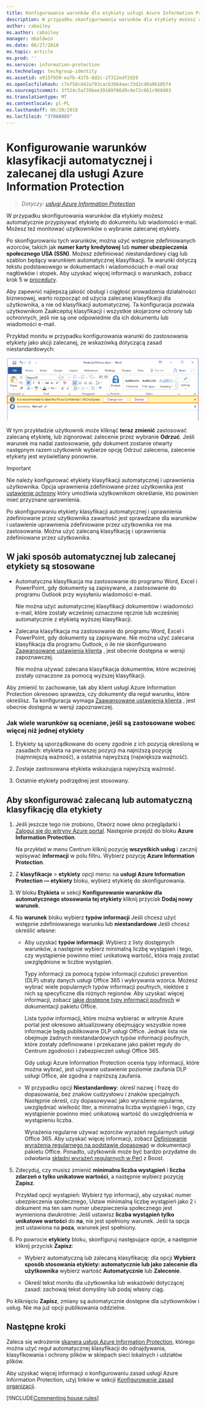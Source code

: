 ```yaml
---
title: Konfigurowanie warunków dla etykiety usługi Azure Information Protection
description: W przypadku skonfigurowania warunków dla etykiety możesz automatycznie przypisywać etykietę do dokumentu lub wiadomości e-mail. Możesz też monitować użytkowników o wybranie zalecanej etykiety.
author: cabailey
ms.author: cabailey
manager: mbaldwin
ms.date: 06/27/2018
ms.topic: article
ms.prod: ''
ms.service: information-protection
ms.technology: techgroup-identity
ms.assetid: e915f959-eafb-4375-8d2c-2f312edf2d29
ms.openlocfilehash: c7ef58cd42a793cacb3b64aec33d2cd0a0b105f4
ms.sourcegitcommit: 3f524c5af39bee39169f86d9c4e72c661c960d83
ms.translationtype: MT
ms.contentlocale: pl-PL
ms.lasthandoff: 06/28/2018
ms.locfileid: "37068885"
---
```

# <a name="how-to-configure-conditions-for-automatic-and-recommended-classification-for-azure-information-protection"></a>Konfigurowanie warunków klasyfikacji automatycznej i zalecanej dla usługi Azure Information Protection

>*Dotyczy: [usługi Azure Information Protection](https://azure.microsoft.com/pricing/details/information-protection)*

W przypadku skonfigurowania warunków dla etykiety możesz automatycznie przypisywać etykietę do dokumentu lub wiadomości e-mail. Możesz też monitować użytkowników o wybranie zalecanej etykiety. 

Po skonfigurowaniu tych warunków, można użyć wstępnie zdefiniowanych wzorców, takich jak **numer karty kredytowej** lub **numer ubezpieczenia społecznego USA (SSN)**. Możesz zdefiniować niestandardowy ciąg lub szablon będący warunkiem automatycznej klasyfikacji. Te warunki dotyczą tekstu podstawowego w dokumentach i wiadomościach e-mail oraz nagłówków i stopek. Aby uzyskać więcej informacji o warunkach, zobacz krok 5 w [procedury](#to-configure-recommended-or-automatic-classification-for-a-label).

Aby zapewnić najlepszą jakość obsługi i ciągłość prowadzenia działalności biznesowej, warto rozpocząć od użycia zalecanej klasyfikacji dla użytkownika, a nie od klasyfikacji automatycznej. Ta konfiguracja pozwala użytkownikom Zaakceptuj klasyfikacji i wszystkie skojarzone ochrony lub ochronnych, jeśli nie są one odpowiednie dla ich dokumentu lub wiadomości e-mail.

Przykład monitu w przypadku konfigurowania warunki do zastosowania etykiety jako akcji zalecanej, ze wskazówką dotyczącą zasad niestandardowych:

![Wykrywanie i zalecenia usługi Azure Information Protection](../media/info-protect-recommend-calloutsv2.png)

W tym przykładzie użytkownik może kliknąć **teraz zmienić** zastosować zalecaną etykietę, lub zignorować zalecenie przez wybranie **Odrzuć**. Jeśli warunek ma nadal zastosowanie, gdy dokument zostanie otwarty następnym razem użytkownik wybierze opcję Odrzuć zalecenia, zalecenie etykiety jest wyświetlany ponownie. 

> [!IMPORTANT]
>Nie należy konfigurować etykiety klasyfikacji automatycznej i uprawnienia użytkownika. Opcja uprawnienia zdefiniowane przez użytkownika jest [ustawienie ochrony](configure-policy-protection.md) który umożliwia użytkownikom określanie, kto powinien mieć przyznane uprawnienia.
>
>Po skonfigurowaniu etykiety klasyfikacji automatycznej i uprawnienia zdefiniowane przez użytkownika zawartość jest sprawdzane dla warunków i ustawienie uprawnienia zdefiniowane przez użytkownika nie ma zastosowania. Można użyć zalecaną klasyfikację i uprawnienia zdefiniowane przez użytkownika.

## <a name="how-automatic-or-recommended-labels-are-applied"></a>W jaki sposób automatycznej lub zalecanej etykiety są stosowane

- Automatyczna klasyfikacja ma zastosowanie do programu Word, Excel i PowerPoint, gdy dokumenty są zapisywane, a zastosowanie do programu Outlook przy wysyłaniu wiadomości e-mail. 
    
    Nie można użyć automatycznej klasyfikacji dokumentów i wiadomości e-mail, które zostały wcześniej oznaczone ręcznie lub wcześniej automatycznie z etykietą wyższej klasyfikacji. 

- Zalecana klasyfikacja ma zastosowanie do programu Word, Excel i PowerPoint, gdy dokumenty są zapisywane. Nie można użyć zalecana klasyfikacja dla programu Outlook, o ile nie skonfigurowano [Zaawansowane ustawienia klienta](../rms-client/client-admin-guide-customizations.md#enable-recommended-classification-in-outlook) , jest obecnie dostępna w wersji zapoznawczej.
    
    Nie można używać zalecana klasyfikacja dokumentów, które wcześniej zostały oznaczone za pomocą wyższej klasyfikacji. 

Aby zmienić to zachowanie, tak aby klient usługi Azure Information Protection okresowo sprawdza, czy dokumenty dla reguł warunku, które określisz. Ta konfiguracja wymaga [Zaawansowane ustawienia klienta](../rms-client/client-admin-guide-customizations.md#turn-on-classification-to-run-continuously-in-the-background) , jest obecnie dostępna w wersji zapoznawczej.

### <a name="how-multiple-conditions-are-evaluated-when-they-apply-to-more-than-one-label"></a>Jak wiele warunków są oceniane, jeśli są zastosowane wobec więcej niż jednej etykiety

1. Etykiety są uporządkowane do oceny zgodnie z ich pozycją określoną w zasadach: etykieta na pierwszej pozycji ma najniższą pozycję (najmniejszą ważność), a ostatnia najwyższą (największa ważność).

2. Zostaje zastosowana etykieta wskazująca najwyższą ważność.
 
3. Ostatnie etykiety podrzędnej jest stosowany.


## <a name="to-configure-recommended-or-automatic-classification-for-a-label"></a>Aby skonfigurować zalecaną lub automatyczną klasyfikację dla etykiety

1. Jeśli jeszcze tego nie zrobiono, Otwórz nowe okno przeglądarki i [Zaloguj się do witryny Azure portal](configure-policy.md#signing-in-to-the-azure-portal). Następnie przejdź do bloku **Azure Information Protection**. 
    
    Na przykład w menu Centrum kliknij pozycję **wszystkich usług** i zacznij wpisywać **informacji** w polu filtru. Wybierz pozycję **Azure Information Protection**.

2. Z **klasyfikacje** > **etykiety** opcji menu: na **usługi Azure Information Protection — etykiety** bloku, wybierz etykietę do skonfigurowania.

3. W bloku **Etykieta** w sekcji **Konfigurowanie warunków dla automatycznego stosowania tej etykiety** kliknij przycisk **Dodaj nowy warunek**.

4. Na **warunek** bloku wybierz **typów informacji** Jeśli chcesz użyć wstępnie zdefiniowanego warunku lub **niestandardowe** Jeśli chcesz określić własne:
    - Aby uzyskać **typów informacji**: Wybierz z listy dostępnych warunków, a następnie wybierz minimalną liczbę wystąpień i tego, czy wystąpienie powinno mieć unikatową wartość, która mają zostać uwzględnione w liczbie wystąpień.
        
        Typy informacji za pomocą typów informacji czułości prevention (DLP) utraty danych usługi Office 365 i wykrywania wzorca. Możesz wybrać wiele popularnych typów informacji poufnych, niektóre z nich są specyficzne dla różnych regionów. Aby uzyskać więcej informacji, zobacz [jakie dostępne typy informacji poufnych](https://support.office.com/article/What-the-sensitive-information-types-look-for-fd505979-76be-4d9f-b459-abef3fc9e86b) w dokumentacji pakietu Office.
        
        Lista typów informacji, które można wybierać w witrynie Azure portal jest okresowo aktualizowany obejmujący wszystkie nowe informacje będą publikowane DLP usługi Office. Jednak lista nie obejmuje żadnych niestandardowych typów informacji poufnych, które zostały zdefiniowane i przekazane jako pakiet reguły do Centrum zgodności i zabezpieczeń usługi Office 365. 
        
        Gdy usługi Azure Information Protection ocenia typy informacji, które można wybrać, jest używane ustawienie poziomie zaufania DLP usługi Office, ale zgodna z najniższą zaufania.
    
    - W przypadku opcji **Niestandardowy**: określ nazwę i frazę do dopasowania, bez znaków cudzysłowu i znaków specjalnych. Następnie określ, czy dopasowywać jako wyrażenie regularne, uwzględniać wielkość liter, a minimalna liczba wystąpień i tego, czy wystąpienie powinno mieć unikatową wartość do uwzględnienia w wystąpieniu liczba.
        
        Wyrażenia regularne używać wzorców wyrażeń regularnych usługi Office 365. Aby uzyskać więcej informacji, zobacz [Definiowanie wyrażenia regularnego na podstawie dopasowań](https://technet.microsoft.com/library/jj674702(v=exchg.150).aspx#Anchor_2) w dokumentacji pakietu Office. Ponadto, użytkownik może być bardzo przydatne do odwołania [składni wyrażeń regularnych w Perl](http://www.boost.org/doc/libs/1_66_0/libs/regex/doc/html/boost_regex/syntax/perl_syntax.html) z Boost.
        
5. Zdecyduj, czy musisz zmienić **minimalna liczba wystąpień** i **liczba zdarzeń o tylko unikatowe wartości**, a następnie wybierz pozycję **Zapisz**. 
    
    Przykład opcji wystąpień: Wybierz typ informacji, aby uzyskać numer ubezpieczenia społecznego, Ustaw minimalną liczbę wystąpień jako 2 i dokument ma ten sam numer ubezpieczenia społecznego jest wymieniona dwukrotnie: Jeśli ustawisz **liczba wystąpień tylko unikatowe wartości** do **na**, nie jest spełniony warunek. Jeśli ta opcja jest ustawiona na **poza**, warunek jest spełniony.

6. Po powrocie **etykiety** bloku, skonfiguruj następujące opcje, a następnie kliknij przycisk **Zapisz**:
    
    - Wybierz automatyczną lub zalecaną klasyfikację: dla opcji **Wybierz sposób stosowania etykiety: automatycznie lub jako zalecenie dla użytkownika** wybierz wartość **Automatycznie** lub **Zalecenie**.
    
    - Określ tekst monitu dla użytkownika lub wskazówki dotyczącej zasad: zachowaj tekst domyślny lub podaj własny ciąg.

Po kliknięciu **Zapisz**, zmiany są automatycznie dostępne dla użytkowników i usług. Nie ma już opcji publikowania oddzielne.

## <a name="next-steps"></a>Następne kroki

Zaleca się wdrożenie [skanera usługi Azure Information Protection](deploy-aip-scanner.md), którego można użyć reguł automatycznej klasyfikacji do odnajdywania, klasyfikowania i ochrony plików w sklepach sieci lokalnych i udziałów plików.  

Aby uzyskać więcej informacji o konfigurowaniu zasad usługi Azure Information Protection, użyj linków w sekcji [Konfigurowanie zasad organizacji](configure-policy.md#configuring-your-organizations-policy).

[!INCLUDE[Commenting house rules](../includes/houserules.md)]

